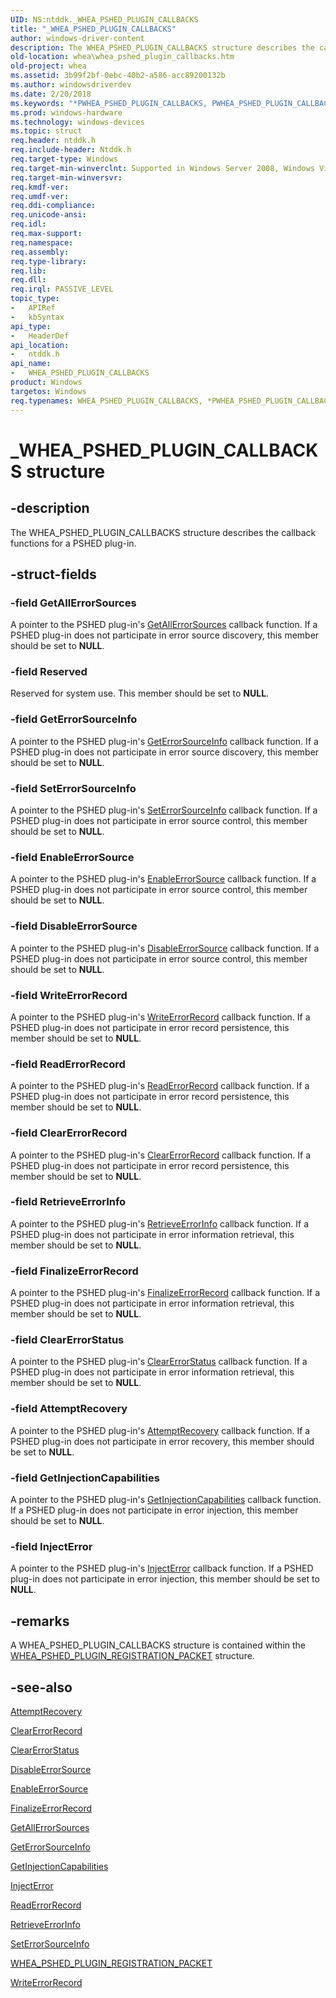 ```yaml
---
UID: NS:ntddk._WHEA_PSHED_PLUGIN_CALLBACKS
title: "_WHEA_PSHED_PLUGIN_CALLBACKS"
author: windows-driver-content
description: The WHEA_PSHED_PLUGIN_CALLBACKS structure describes the callback functions for a PSHED plug-in.
old-location: whea\whea_pshed_plugin_callbacks.htm
old-project: whea
ms.assetid: 3b99f2bf-0ebc-40b2-a586-acc89200132b
ms.author: windowsdriverdev
ms.date: 2/20/2018
ms.keywords: "*PWHEA_PSHED_PLUGIN_CALLBACKS, PWHEA_PSHED_PLUGIN_CALLBACKS, PWHEA_PSHED_PLUGIN_CALLBACKS structure pointer [WHEA Drivers and Applications], WHEA_PSHED_PLUGIN_CALLBACKS, WHEA_PSHED_PLUGIN_CALLBACKS structure [WHEA Drivers and Applications], _WHEA_PSHED_PLUGIN_CALLBACKS, ntddk/PWHEA_PSHED_PLUGIN_CALLBACKS, ntddk/WHEA_PSHED_PLUGIN_CALLBACKS, whea.whea_pshed_plugin_callbacks, whearef_85037502-834f-412c-96e0-0a8d81cdd004.xml"
ms.prod: windows-hardware
ms.technology: windows-devices
ms.topic: struct
req.header: ntddk.h
req.include-header: Ntddk.h
req.target-type: Windows
req.target-min-winverclnt: Supported in Windows Server 2008, Windows Vista SP1, and later versions of Windows.
req.target-min-winversvr: 
req.kmdf-ver: 
req.umdf-ver: 
req.ddi-compliance: 
req.unicode-ansi: 
req.idl: 
req.max-support: 
req.namespace: 
req.assembly: 
req.type-library: 
req.lib: 
req.dll: 
req.irql: PASSIVE_LEVEL
topic_type:
-	APIRef
-	kbSyntax
api_type:
-	HeaderDef
api_location:
-	ntddk.h
api_name:
-	WHEA_PSHED_PLUGIN_CALLBACKS
product: Windows
targetos: Windows
req.typenames: WHEA_PSHED_PLUGIN_CALLBACKS, *PWHEA_PSHED_PLUGIN_CALLBACKS
---
```


# _WHEA_PSHED_PLUGIN_CALLBACKS structure


## -description


The WHEA_PSHED_PLUGIN_CALLBACKS structure describes the callback functions for a PSHED plug-in.


## -struct-fields




### -field GetAllErrorSources

A pointer to the PSHED plug-in's <a href="https://msdn.microsoft.com/e9c97f88-aa13-4a3e-9236-c09703d17e4b">GetAllErrorSources</a> callback function. If a PSHED plug-in does not participate in error source discovery, this member should be set to <b>NULL</b>.


### -field Reserved

Reserved for system use. This member should be set to <b>NULL</b>.


### -field GetErrorSourceInfo

A pointer to the PSHED plug-in's <a href="https://msdn.microsoft.com/8ede391a-acda-4540-a8bb-1b232695d632">GetErrorSourceInfo</a> callback function. If a PSHED plug-in does not participate in error source discovery, this member should be set to <b>NULL</b>.


### -field SetErrorSourceInfo

A pointer to the PSHED plug-in's <a href="https://msdn.microsoft.com/0b9cd546-d4ad-4e0e-92cb-7994c7327977">SetErrorSourceInfo</a> callback function. If a PSHED plug-in does not participate in error source control, this member should be set to <b>NULL</b>.


### -field EnableErrorSource

A pointer to the PSHED plug-in's <a href="https://msdn.microsoft.com/f2bc3b38-003e-4078-9bbd-d535e8971491">EnableErrorSource</a> callback function. If a PSHED plug-in does not participate in error source control, this member should be set to <b>NULL</b>.


### -field DisableErrorSource

A pointer to the PSHED plug-in's <a href="https://msdn.microsoft.com/062927db-9581-447a-820b-82687710ea8d">DisableErrorSource</a> callback function. If a PSHED plug-in does not participate in error source control, this member should be set to <b>NULL</b>.


### -field WriteErrorRecord

A pointer to the PSHED plug-in's <a href="https://msdn.microsoft.com/4800a0f9-29ee-4631-aee8-5a4924a08f55">WriteErrorRecord</a> callback function. If a PSHED plug-in does not participate in error record persistence, this member should be set to <b>NULL</b>.


### -field ReadErrorRecord

A pointer to the PSHED plug-in's <a href="https://msdn.microsoft.com/2fcbdfe3-bcce-4e5b-a16b-501612975e82">ReadErrorRecord</a> callback function. If a PSHED plug-in does not participate in error record persistence, this member should be set to <b>NULL</b>.


### -field ClearErrorRecord

A pointer to the PSHED plug-in's <a href="https://msdn.microsoft.com/e9893f9c-7fbd-4a02-8c2d-d7c480ed5198">ClearErrorRecord</a> callback function. If a PSHED plug-in does not participate in error record persistence, this member should be set to <b>NULL</b>.


### -field RetrieveErrorInfo

A pointer to the PSHED plug-in's <a href="https://msdn.microsoft.com/4d299057-a1cc-4b53-8ab4-031672181e74">RetrieveErrorInfo</a> callback function. If a PSHED plug-in does not participate in error information retrieval, this member should be set to <b>NULL</b>.


### -field FinalizeErrorRecord

A pointer to the PSHED plug-in's <a href="https://msdn.microsoft.com/68461243-ddf4-4883-84d2-4c105f1634b2">FinalizeErrorRecord</a> callback function. If a PSHED plug-in does not participate in error information retrieval, this member should be set to <b>NULL</b>.


### -field ClearErrorStatus

A pointer to the PSHED plug-in's <a href="https://msdn.microsoft.com/8b29edf3-be7f-4a8d-af96-2b1e985ba061">ClearErrorStatus</a> callback function. If a PSHED plug-in does not participate in error information retrieval, this member should be set to <b>NULL</b>.


### -field AttemptRecovery

A pointer to the PSHED plug-in's <a href="https://msdn.microsoft.com/e7186c16-f093-4a64-aa25-03e9ce0f967e">AttemptRecovery</a> callback function. If a PSHED plug-in does not participate in error recovery, this member should be set to <b>NULL</b>.


### -field GetInjectionCapabilities

A pointer to the PSHED plug-in's <a href="https://msdn.microsoft.com/8cb19677-11b8-4594-b4dd-ebd00fae07d4">GetInjectionCapabilities</a> callback function. If a PSHED plug-in does not participate in error injection, this member should be set to <b>NULL</b>.


### -field InjectError

A pointer to the PSHED plug-in's <a href="https://msdn.microsoft.com/efd2658b-875e-4589-9ba0-42232e070b91">InjectError</a> callback function. If a PSHED plug-in does not participate in error injection, this member should be set to <b>NULL</b>.


## -remarks



A WHEA_PSHED_PLUGIN_CALLBACKS structure is contained within the <a href="https://msdn.microsoft.com/library/windows/hardware/ff560617">WHEA_PSHED_PLUGIN_REGISTRATION_PACKET</a> structure.




## -see-also




<a href="https://msdn.microsoft.com/e7186c16-f093-4a64-aa25-03e9ce0f967e">AttemptRecovery</a>



<a href="https://msdn.microsoft.com/e9893f9c-7fbd-4a02-8c2d-d7c480ed5198">ClearErrorRecord</a>



<a href="https://msdn.microsoft.com/8b29edf3-be7f-4a8d-af96-2b1e985ba061">ClearErrorStatus</a>



<a href="https://msdn.microsoft.com/062927db-9581-447a-820b-82687710ea8d">DisableErrorSource</a>



<a href="https://msdn.microsoft.com/f2bc3b38-003e-4078-9bbd-d535e8971491">EnableErrorSource</a>



<a href="https://msdn.microsoft.com/68461243-ddf4-4883-84d2-4c105f1634b2">FinalizeErrorRecord</a>



<a href="https://msdn.microsoft.com/e9c97f88-aa13-4a3e-9236-c09703d17e4b">GetAllErrorSources</a>



<a href="https://msdn.microsoft.com/8ede391a-acda-4540-a8bb-1b232695d632">GetErrorSourceInfo</a>



<a href="https://msdn.microsoft.com/8cb19677-11b8-4594-b4dd-ebd00fae07d4">GetInjectionCapabilities</a>



<a href="https://msdn.microsoft.com/efd2658b-875e-4589-9ba0-42232e070b91">InjectError</a>



<a href="https://msdn.microsoft.com/2fcbdfe3-bcce-4e5b-a16b-501612975e82">ReadErrorRecord</a>



<a href="https://msdn.microsoft.com/4d299057-a1cc-4b53-8ab4-031672181e74">RetrieveErrorInfo</a>



<a href="https://msdn.microsoft.com/0b9cd546-d4ad-4e0e-92cb-7994c7327977">SetErrorSourceInfo</a>



<a href="https://msdn.microsoft.com/library/windows/hardware/ff560617">WHEA_PSHED_PLUGIN_REGISTRATION_PACKET</a>



<a href="https://msdn.microsoft.com/4800a0f9-29ee-4631-aee8-5a4924a08f55">WriteErrorRecord</a>
 

 

